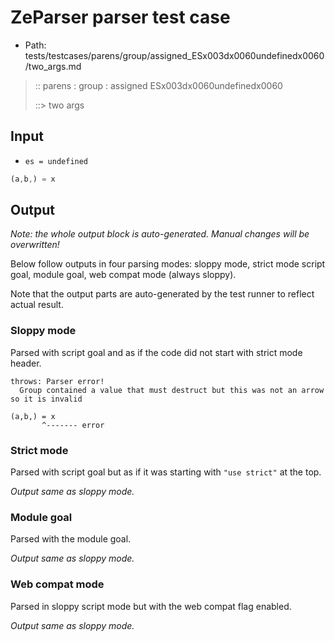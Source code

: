 # ZeParser parser test case

- Path: tests/testcases/parens/group/assigned_ESx003dx0060undefinedx0060/two_args.md

> :: parens : group : assigned ESx003dx0060undefinedx0060
>
> ::> two args

## Input

- `es = undefined`

`````js
(a,b,) = x
`````

## Output

_Note: the whole output block is auto-generated. Manual changes will be overwritten!_

Below follow outputs in four parsing modes: sloppy mode, strict mode script goal, module goal, web compat mode (always sloppy).

Note that the output parts are auto-generated by the test runner to reflect actual result.

### Sloppy mode

Parsed with script goal and as if the code did not start with strict mode header.

`````
throws: Parser error!
  Group contained a value that must destruct but this was not an arrow so it is invalid

(a,b,) = x
       ^------- error
`````

### Strict mode

Parsed with script goal but as if it was starting with `"use strict"` at the top.

_Output same as sloppy mode._

### Module goal

Parsed with the module goal.

_Output same as sloppy mode._

### Web compat mode

Parsed in sloppy script mode but with the web compat flag enabled.

_Output same as sloppy mode._
